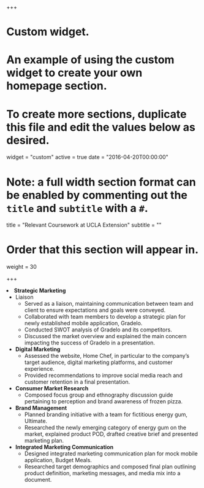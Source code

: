 +++
# Custom widget.
# An example of using the custom widget to create your own homepage section.
# To create more sections, duplicate this file and edit the values below as desired.
widget = "custom"
active = true
date = "2016-04-20T00:00:00"

# Note: a full width section format can be enabled by commenting out the `title` and `subtitle` with a `#`.
title = "Relevant Coursework at UCLA Extension"
subtitle = ""

# Order that this section will appear in.
weight = 30

+++

<li><strong>Strategic Marketing</strong>
<ul>
<li>Liaison
<ul>
<li>Served as a liaison, maintaining communication between team and client to ensure expectations and goals were conveyed.</li>
<li>Collaborated with team members to develop a strategic plan for newly established mobile application, Gradelo.</li>
<li>Conducted SWOT analysis of Gradelo and its competitors.</li>
<li>Discussed the market overview and explained the main concern impacting the success of Gradelo in a presentation.</li>
</ul>
</li>
<li><strong>Digital Marketing</strong>
<ul>
<li>Assessed the website, Home Chef, in particular to the company&rsquo;s target audience, digital marketing platforms, and customer experience.</li>
<li>Provided recommendations to improve social media reach and customer retention in a final presentation.</li>
</ul>
</li>
<li><strong>Consumer Market Research</strong>
<ul>
<li>Composed focus group and ethnography discussion guide pertaining to perception and brand awareness of frozen pizza.</li>
</ul>
</li>
<li><strong>Brand Management</strong>
<ul>
<li>Planned branding initiative with a team for fictitious energy gum, Ultimate.</li>
<li>Researched the newly emerging category of energy gum on the market, explained product POD, drafted creative brief and presented marketing plan.</li>
</ul>
</li>
<li><strong>Integrated Marketing Communication </strong>
<ul>
<li>Designed integrated marketing communication plan for mock mobile application, Budget Meals.</li>
<li>Researched target demographics and composed final plan outlining product definition, marketing messages, and media mix into a document.</li>
</ul>
</li>
</ul>
</li>
</ul>